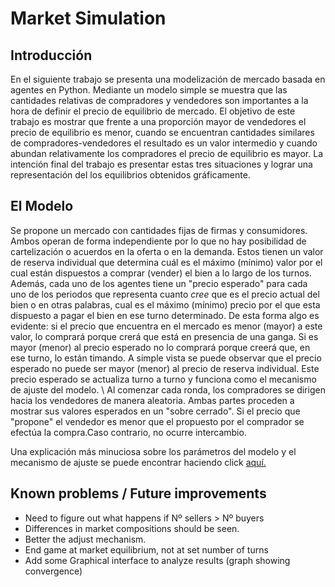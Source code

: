 # Market Simulation

## Introducción

En el siguiente trabajo se presenta una modelización de mercado basada en agentes en Python. Mediante un modelo simple se muestra que las cantidades relativas de compradores y vendedores son importantes a la hora de definir el precio de equilibrio de mercado. El objetivo de este trabajo es mostrar que frente a una  proporción mayor de vendedores el precio de equilibrio es menor, cuando se encuentran cantidades similares de compradores-vendedores el resultado es un valor intermedio y cuando abundan relativamente los compradores el precio de equilibrio es mayor.
La intención final del trabajo es presentar estas tres situaciones y lograr una representación del los equilibrios obtenidos gráficamente.

## El Modelo

Se propone un mercado con cantidades fijas ​de firmas y consumidores. Ambos operan de forma independiente por lo que no hay posibilidad de cartelización o acuerdos en la oferta o en la demanda. Estos tienen un valor de reserva individual que determina cuál es el máximo (mínimo) valor por el cual están dispuestos a comprar (vender) el bien a lo largo de los turnos. Además, cada uno de los agentes tiene un "precio esperado" para cada uno de los periodos que representa cuanto *cree* que es el precio actual del bien o en otras palabras, cual es el máximo (mínimo) precio por el que esta dispuesto a pagar el bien en ese turno determinado. De esta forma algo es evidente: si el precio que encuentra en el mercado es menor (mayor) a este valor, lo comprará porque crerá que está en presencia de una ganga. Si es mayor (menor) al precio esperado no lo comprará porque creerá que, en ese turno, lo están timando. A simple vista se puede observar que el precio esperado no puede ser mayor (menor) al precio de reserva individual. Este precio esperado se actualiza turno a turno y funciona como el mecanismo de ajuste del modelo. \\
Al comenzar cada ronda, los compradores se dirigen hacia los vendedores de manera aleatoria. Ambas partes proceden a mostrar sus valores esperados en un "sobre cerrado". Si el precio que "propone" el vendedor es menor que el propuesto por el comprador se efectúa la compra.Caso contrario, no ocurre intercambio.

Una explicación más minuciosa sobre los parámetros del modelo y el mecanismo de ajuste  se puede encontrar haciendo click [aquí.](https://www.overleaf.com/read/vdmyrpszhbcx "Simulación de Mercado en Python")

## Known problems / Future improvements

- Need to figure out what happens if Nº sellers > Nº buyers
- Differences in market compositions should be seen.
- Better the adjust mechanism.
- End game at market equilibrium, not at set number of turns
- Add some Graphical interface to analyze results
(graph showing convergence)

